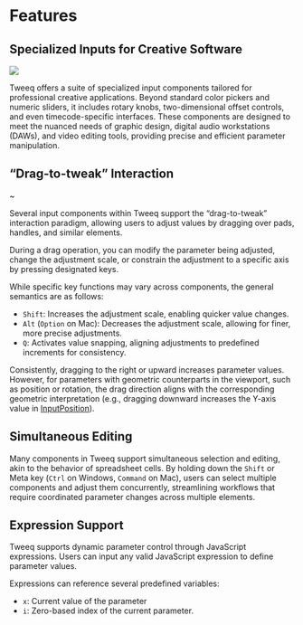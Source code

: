 <MultiSelectPopup />

# Features

## Specialized Inputs for Creative Software

![](/assets/components_list.webp)

Tweeq offers a suite of specialized input components tailored for professional creative applications. Beyond standard color pickers and numeric sliders, it includes rotary knobs, two-dimensional offset controls, and even timecode-specific interfaces. These components are designed to meet the nuanced needs of graphic design, digital audio workstations (DAWs), and video editing tools, providing precise and efficient parameter manipulation.

## “Drag-to-tweak” Interaction

~

Several input components within Tweeq support the “drag-to-tweak” interaction paradigm, allowing users to adjust values by dragging over pads, handles, and similar elements.

During a drag operation, you can modify the parameter being adjusted, change the adjustment scale, or constrain the adjustment to a specific axis by pressing designated keys.

While specific key functions may vary across components, the general semantics are as follows:

- `Shift`: Increases the adjustment scale, enabling quicker value changes.
- `Alt` (`Option` on Mac): Decreases the adjustment scale, allowing for finer, more precise adjustments.
- `Q`: Activates value snapping, aligning adjustments to predefined increments for consistency.

Consistently, dragging to the right or upward increases parameter values. However, for parameters with geometric counterparts in the viewport, such as position or rotation, the drag direction aligns with the corresponding geometric interpretation (e.g., dragging downward increases the Y-axis value in [InputPosition](components#inputposition)).

## Simultaneous Editing

Many components in Tweeq support simultaneous selection and editing, akin to the behavior of spreadsheet cells. By holding down the `Shift` or Meta key (`Ctrl` on Windows, `Command` on Mac), users can select multiple components and adjust them concurrently, streamlining workflows that require coordinated parameter changes across multiple elements.

## Expression Support

Tweeq supports dynamic parameter control through JavaScript expressions. Users can input any valid JavaScript expression to define parameter values.

Expressions can reference several predefined variables:

- `x`: Current value of the parameter
- `i`: Zero-based index of the current parameter.
